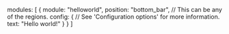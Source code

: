 modules: [
	{
		module: "helloworld",
		position: "bottom_bar",	// This can be any of the regions.
		config: {
			// See 'Configuration options' for more information.
			text: "Hello world!"
		}
	}
]
